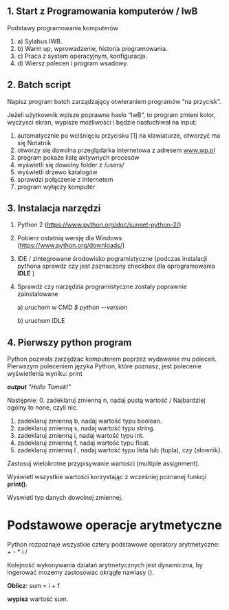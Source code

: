 ## 1. Start z Programowania komputerów / IwB

Podstawy programowania komputerów

 1. a) Sylabus IWB.
 1. b) Warm up, wprowadzenie, historia programowania.
 1. c) Praca z system operacyjnym, konfiguracja. 
 1. d) Wiersz polecen i program wsadowy.  

## 2. Batch script

Napisz program batch zarządzający otwieraniem programów “na przycisk”. 

Jeżeli użytkownik wpisze poprawne hasło “IwB”, to program zmieni kolor, wyczysci ekran, wypisze możliwości i będzie nasłuchiwał na input: 
1. automatycznie po wciśnięciu przycisku [1] na klawiaturze, otworzyć ma się Notatnik
2. otworzy się dowolna przeglądarka internetowa z adresem www.wp.pl
3. program pokaże listę aktywnych procesów
4. wyświetli się dowolny folder z /users/ 
5. wyświetli drzewo katalogów
6. sprawdzi połączenie z Internetem
0. program wyłączy komputer

## 3. Instalacja narzędzi
1. Python 2 (https://www.python.org/doc/sunset-python-2/)
2. Pobierz ostatnią wersję dla Windows (https://www.python.org/downloads/)
3. IDE / zintegrowane środowisko pogramistyczne 
  (podczas instalacji pythona sprawdz czy jest zaznaczony checkbox dla oprogramowania **IDLE** )
4. Sprawdź czy narzędzia programistyczne zostały poprawnie zainstalowane
  
     a) uruchom w CMD *$ python --version*
  
     b) uruchom IDLE

## 4. Pierwszy python program
Python pozwala zarządzać komputerem poprzez wydawanie mu poleceń. 
Pierwszym poleceniem języka Python, które poznasz, jest polecenie wyświetlenia wyniku: print

***output** "Hello Tomek!"*

Następnie:
0. zadeklaruj zmienną n, nadaj pustą wartość / Najbardziej ogólny to none, czyli nic.
1. zadeklaruj zmienną b, nadaj wartość typu boolean.
2. zadeklaruj zmienną s, nadaj wartość typu string.
3. zadeklaruj zmienną i, nadaj wartość typu int.
4. zadeklaruj zmienną f, nadaj wartość typu float.
5. zadeklaruj zmienną l , nadaj wartość typu lista lub (tupla), czy {słownik}.

Zastosuj wielokrotne przypisywanie wartości (multiple assignment). 

Wyświetl wszystkie wartości korzystając z wcześniej poznanej funkcji **print()**.

Wyswietl typ danych dowolnej zmiennej.
# Podstawowe operacje arytmetyczne
Python rozpoznaje wszystkie cztery podstawowe operatory arytmetyczne: + - * i /

Kolejność wykonywania działań arytmetycznych jest dynamiczna, by ingerować mozemy zastosowac okrągłe nawiasy ().

**Oblicz**: sum = i + f

**wypisz** wartość sum.
